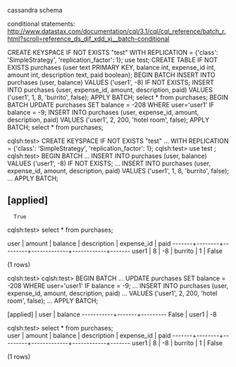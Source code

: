 cassandra schema

conditional statements:
http://www.datastax.com/documentation/cql/3.1/cql/cql_reference/batch_r.html?scroll=reference_ds_djf_xdd_xj__batch-conditional

CREATE KEYSPACE IF NOT EXISTS "test" WITH REPLICATION = {'class': 'SimpleStrategy', 'replication_factor': 1};
use test;
CREATE TABLE IF NOT EXISTS purchases (user text PRIMARY KEY, balance int, expense_id int, amount int, description text, paid boolean);
BEGIN BATCH
INSERT INTO purchases (user, balance) VALUES ('user1', -8) IF NOT EXISTS;
INSERT INTO purchases (user, expense_id, amount, description, paid) VALUES ('user1', 1, 8, 'burrito', false);
APPLY BATCH;
select * from purchases;
BEGIN BATCH
UPDATE purchases SET balance = -208 WHERE user='user1' IF balance = -9;
INSERT INTO purchases (user, expense_id, amount, description, paid)
VALUES ('user1', 2, 200, 'hotel room', false);
APPLY BATCH;
select * from purchases; 

cqlsh:test> CREATE KEYSPACE IF NOT EXISTS "test"
        ...     WITH REPLICATION = {'class': 'SimpleStrategy', 'replication_factor': 1};
cqlsh:test> use test ;
cqlsh:test> BEGIN BATCH
        ...   INSERT INTO purchases (user, balance) VALUES ('user1', -8) IF NOT EXISTS;
        ...   INSERT INTO purchases (user, expense_id, amount, description, paid) VALUES ('user1', 1, 8, 'burrito', false);
        ... APPLY BATCH;

 [applied]
-----------
      True

cqlsh:test> select * from purchases;

 user  | amount | balance | description | expense_id | paid
-------+--------+---------+-------------+------------+-------
 user1 |      8 |      -8 |     burrito |          1 | False

(1 rows)

cqlsh:test> 
cqlsh:test> BEGIN BATCH
        ...   UPDATE purchases SET balance = -208 WHERE user='user1' IF balance = -9;
        ...   INSERT INTO purchases (user, expense_id, amount, description, paid)
        ...     VALUES ('user1', 2, 200, 'hotel room', false);
        ... APPLY BATCH;

 [applied] | user  | balance
-----------+-------+---------
     False | user1 |      -8

cqlsh:test> select * from purchases;                                            
 user  | amount | balance | description | expense_id | paid
-------+--------+---------+-------------+------------+-------
 user1 |      8 |      -8 |     burrito |          1 | False

(1 rows)
